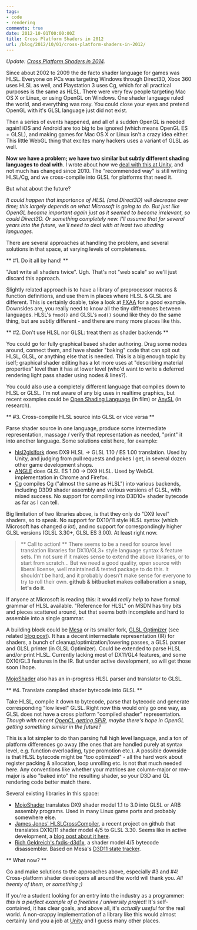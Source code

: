 ```yaml
---
tags:
- code
- rendering
comments: true
date: 2012-10-01T00:00:00Z
title: Cross Platform Shaders in 2012
url: /blog/2012/10/01/cross-platform-shaders-in-2012/
---
```


*Update: [Cross Platform Shaders in 2014](http://aras-p.info/blog/2014/03/28/cross-platform-shaders-in-2014/).*

Since about 2002 to 2009 the de facto shader language for games was HLSL. Everyone on PCs was targeting Windows through Direct3D, Xbox 360 uses HLSL as well, and Playstation 3 uses Cg, which for all practical purposes is the same as HLSL. There were very few people targeting Mac OS X or Linux, or using OpenGL on Windows. One shader language ruled the world, and everything was rosy. You could close your eyes and pretend OpenGL with it's GLSL language just did not exist.

Then a series of events happened, and all of a sudden OpenGL is needed again! iOS and Android are too big to be ignored (which means OpenGL ES + GLSL), and making games for Mac OS X or Linux isn't a crazy idea either. This little WebGL thing that excites many hackers uses a variant of GLSL as well.

**Now we have a problem; we have two similar but subtly different shading languages to deal with**. I wrote about how we [deal with this at Unity](/blog/2010/05/21/compiling-hlsl-into-glsl-in-2010/), and not much has changed since 2010. The "recommended way" is still writing HLSL/Cg, and we cross-compile into GLSL for platforms that need it.

But what about the future?

*It could happen that importance of HLSL (and Direct3D) will decrease over time; this largely depends on what Microsoft is going to do. But just like OpenGL became important again just as it seemed to become irrelevant, so could Direct3D. Or something completely new. I'll assume that for several years into the future, we'll need to deal with at least two shading languages.*

There are several approaches at handling the problem, and several solutions in that space, at varying levels of completeness.


** #1. Do it all by hand! **

"Just write all shaders twice". Ugh. That's not "web scale" so we'll just discard this approach.

Slightly related approach is to have a library of preprocessor macros & function definitions, and use them in places where HLSL & GLSL are different. This is certainly doable, take a look at [FXAA](http://timothylottes.blogspot.com/2011/07/fxaa-311-released.html) for a good example. Downsides are, you really need to know all the tiny differences between languages. HLSL's `fmod()` and GLSL's `mod()` sound like they do the same thing, but are subtly different - and there are many more places like this.


** #2. Don't use HLSL nor GLSL: treat them as shader backends **

You could go for fully graphical based shader authoring. Drag some nodes around, connect them, and have shader "baking" code that can spit out HLSL, GLSL, or anything else that is needed. This is a big enough topic by iself; graphical shader editing has a lot more uses at "describing material properties" level than it has at lower level (who'd want to write a deferred rendering light pass shader using nodes & lines?).

You could also use a completely different language that compiles down to HLSL or GLSL. I'm not aware of any big uses in realtime graphics, but recent examples could be [Open Shading Language](https://github.com/imageworks/OpenShadingLanguage/) (in film) or [AnySL](http://www.cdl.uni-saarland.de/projects/anysl/) (in research).


** #3. Cross-compile HLSL source into GLSL or vice versa **

Parse shader source in one language, produce some intermediate representation, massage / verify that representation as needed, "print" it into another language. Some solutions exist here, for example:

* [hlsl2glslfork](https://github.com/aras-p/hlsl2glslfork) does DX9 HLSL -> GLSL 1.10 / ES 1.00 translation. Used by Unity, and judging from pull requests and pokes I get, in several dozen other game development shops.
* [ANGLE](http://code.google.com/p/angleproject/) does GLSL ES 1.00 -> DX9 HLSL. Used by WebGL implementation in Chrome and Firefox.
* [Cg](http://developer.nvidia.com/cg-toolkit) compiles Cg ("almost the same as HLSL") into various backends, including D3D9 shader assembly and various versions of GLSL, with mixed success. No support for compiling into D3D10+ shader bytecode as far as I can tell.

Big limitation of two libraries above, is that they only do "DX9 level" shaders, so to speak. No support for DX10/11 style HLSL syntax (which Microsoft has changed *a lot*), and no support for correspondingly higher GLSL versions (GLSL 3.30+, GLSL ES 3.00). At least right now.

> ** Call to action! **
> There seems to be a need for source level translation libraries for DX10/GL3+ style language syntax & feature sets.
> I'm not sure if it makes sense to extend the above libraries, or to start from scratch... But we need a good quality, open source
> with liberal license, well maintained & tested package to do this. It shouldn't be hard, and it probably doesn't make sense for everyone
> to try to roll their own. **github & bitbucket makes collaboration a snap, let's do it**.

If anyone at Microsoft is reading this: it would *really help* to have formal grammar of HLSL available. "Reference for HLSL" on MSDN has tiny bits and pieces scattered around, but that seems both incomplete and hard to assemble into a single grammar.


A building block could be [Mesa](http://cgit.freedesktop.org/mesa/mesa) or its smaller fork, [GLSL Optimizer](https://github.com/aras-p/glsl-optimizer) (see related [blog post](/blog/2010/09/29/glsl-optimizer/)). It has a decent intermediate representation (IR) for shaders, a bunch of cleanup/optimization/lowering passes, a GLSL parser and GLSL printer (in GLSL Optimizer). Could be extended to parse HLSL and/or print HLSL. Currently lacking most of DX11/GL4 features, and some DX10/GL3 features in the IR. But under active development, so will get those soon I hope.

[MojoShader](http://icculus.org/mojoshader/) also has an in-progress HLSL parser and translator to GLSL.


** #4. Translate compiled shader bytecode into GLSL **

Take HLSL, compile it down to bytecode, parse that bytecode and generate corresponding "low level" GLSL. Right now this would only go one way, as GLSL does not have a cross platform "compiled shader" representation. *Though with recent [OpenCL getting SPIR](http://www.khronos.org/news/permalink/khronos-spir-1.0-specification-for-opencl-now-available), maybe there's hope in OpenGL getting something similar in the future?*

This is a lot simpler to do than parsing full high level language, and a ton of platform differences go away (the ones that are handled purely at syntax level, e.g. function overloading, type promotion etc.). A possible downside is that HLSL bytecode might be "too optimized" - all the hard work about register packing & allocation, loop unrolling etc. is not that much needed here. Any conventions like whether your matrices are column-major or row-major is also "baked into" the resulting shader, so your D3D and GL rendering code better match there.

Several existing libraries in this space:

* [MojoShader](http://icculus.org/mojoshader/) translates DX9 shader model 1.1 to 3.0 into GLSL or ARB assembly programs. Used in many Linux game ports and probably somewhere else.
* [James Jones' HLSLCrossCompiler](https://github.com/James-Jones/HLSLCrossCompiler), a recent project on github that translates DX10/11 shader model 4/5 to GLSL 3.30. Seems like in active development, a [blog post about it here](http://jamesjonesdeveloper.com/wordpress/?p=25).
* [Rich Geldreich's fxdis-d3d1x](http://code.google.com/p/fxdis-d3d1x/), a shader model 4/5 bytecode disassembler. Based on Mesa's [D3D11 state tracker](http://cgit.freedesktop.org/mesa/mesa/commit/?id=92617aeac109481258f0c3863d09c1b8903d438b).


** What now? **

Go and make solutions to the approaches above, especially #3 and #4! Cross-platform shader developers all around the world will thank you. *All twenty of them, or something ;)*

If you're a student looking for an entry into the industry as a programmer: *this is a perfect example of a freetime / university project*! It's self-contained, it has clear goals, and above all, it's *actually useful* for the real world. A non-crappy implementation of a library like this would almost certainly land you a job at [Unity](http://unity3d.com/company/jobs/overview) and I guess many other places.
